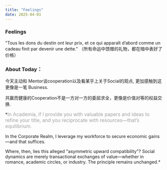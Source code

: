 ```yaml
---
title: "Feelings"
date: 2025-04-01
---
```

###  Feelings
"Tous les dons du destin ont leur prix, et ce qui apparaît d’abord comme un cadeau finit par devenir une dette."
（所有命运中馈赠的礼物，都在暗中表好了价格）

### About Today：

今天主动和 Mentor谈cooperation以及看某乎上关于Social的观点, 更加感触到这更像是一笔 Business.

共赢而健康的Cooperation不是一方对一方的委屈求全，更像是价值对等的权益交换.

*<span style="color: #a0a0a0; font-size: 1.1em">In Academia, if I provide you with valuable papers and ideas to refine your title, and you reciprocate with resources—that’s equilibrium.

In the Corporate Realm, I leverage my workforce to secure economic gains—and that suffices.

Where, then, lies this alleged "asymmetric upward compatibility"? Social dynamics are merely transactional exchanges of value—whether in romance, academic circles, or industry. The principle remains unchanged.</span>*




